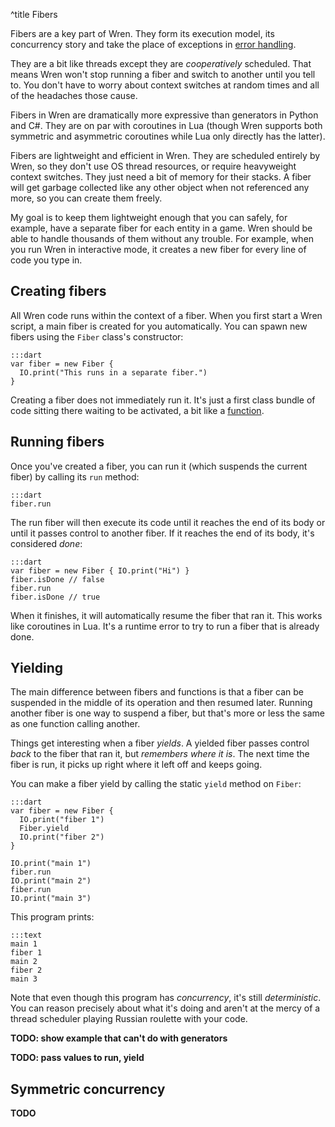 ^title Fibers

Fibers are a key part of Wren. They form its execution model, its concurrency story and take the place of exceptions in [error handling](error-handling.html).

They are a bit like threads except they are *cooperatively* scheduled. That means Wren won't stop running a fiber and switch to another until you tell to. You don't have to worry about context switches at random times and all of the headaches those cause.

Fibers in Wren are dramatically more expressive than generators in Python and C#. They are on par with coroutines in Lua (though Wren supports both symmetric and asymmetric coroutines while Lua only directly has the latter).

Fibers are lightweight and efficient in Wren. They are scheduled entirely by Wren, so they don't use OS thread resources, or require heavyweight context switches. They just need a bit of memory for their stacks. A fiber will get garbage collected like any other object when not referenced any more, so you can create them freely.

My goal is to keep them lightweight enough that you can safely, for example, have a separate fiber for each entity in a game. Wren should be able to handle thousands of them without any trouble. For example, when you run Wren in interactive mode, it creates a new fiber for every line of code you type in.

## Creating fibers

All Wren code runs within the context of a fiber. When you first start a Wren script, a main fiber is created for you automatically. You can spawn new fibers using the `Fiber` class's constructor:

    :::dart
    var fiber = new Fiber {
      IO.print("This runs in a separate fiber.")
    }

Creating a fiber does not immediately run it. It's just a first class bundle of code sitting there waiting to be activated, a bit like a [function](functions.html).

## Running fibers

Once you've created a fiber, you can run it (which suspends the current fiber) by calling its `run` method:

    :::dart
    fiber.run

The run fiber will then execute its code until it reaches the end of its body or until it passes control to another fiber. If it reaches the end of its body, it's considered *done*:

    :::dart
    var fiber = new Fiber { IO.print("Hi") }
    fiber.isDone // false
    fiber.run
    fiber.isDone // true

When it finishes, it will automatically resume the fiber that ran it. This works like coroutines in Lua. It's a runtime error to try to run a fiber that is already done.

## Yielding

The main difference between fibers and functions is that a fiber can be suspended in the middle of its operation and then resumed later. Running another fiber is one way to suspend a fiber, but that's more or less the same as one function calling another.

Things get interesting when a fiber *yields*. A yielded fiber passes control *back* to the fiber that ran it, but *remembers where it is*. The next time the fiber is run, it picks up right where it left off and keeps going.

You can make a fiber yield by calling the static `yield` method on `Fiber`:

    :::dart
    var fiber = new Fiber {
      IO.print("fiber 1")
      Fiber.yield
      IO.print("fiber 2")
    }

    IO.print("main 1")
    fiber.run
    IO.print("main 2")
    fiber.run
    IO.print("main 3")

This program prints:

    :::text
    main 1
    fiber 1
    main 2
    fiber 2
    main 3

Note that even though this program has *concurrency*, it's still *deterministic*. You can reason precisely about what it's doing and aren't at the mercy of a thread scheduler playing Russian roulette with your code.

**TODO: show example that can't do with generators**

**TODO: pass values to run, yield**

## Symmetric concurrency

**TODO**
